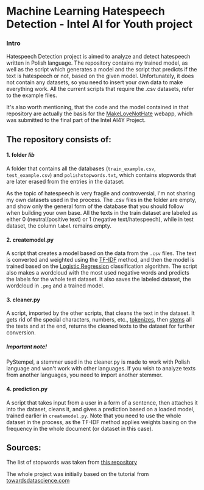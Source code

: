 # Machine Learning Hatespeech Detection - Intel AI for Youth project
### Intro
Hatespeech Detection project is aimed to analyze and detect hatespeech written in Polish language. The repository contains my trained model, as well as the script which generates a model and the script that predicts if the text is hatespeech or not, based on the given model. Unfortunately, it does not contain any datasets, so you need to insert your own data to make everything work. All the current scripts that require the .csv datasets, refer to the example files.

It's also worth mentioning, that the code and the model contained in that repository are actually the basis for the [MakeLoveNotHate](http://www.makelovenothate.ml/) webapp, which was submitted to the final part of the Intel AI4Y Project.

## The repository consists of:

#### 1. folder *lib*
A folder that contains all the databases (`train_example.csv`, `test_example.csv`) and `polishstopwords.txt`, which contains stopwords that are later erased from the entries in the dataset.

As the topic of hatespeech is very fragile and controversial, I'm not sharing my own datasets used in the process. The .csv files in the folder are empty, and show only the general form of the database that you should follow when building your own base. All the texts in the train dataset are labeled as either 0 (neutral/positive text) or 1 (negative text/hatespeech), while in test dataset, the column `label` remains empty.

#### 2. createmodel.py
A script that creates a model based on the data from the `.csv` files. The text is converted and weighted using the [TF-IDF](https://en.wikipedia.org/wiki/Tf–idf) method, and then the model is trained based on the [Logistic Regression](https://ml-cheatsheet.readthedocs.io/en/latest/logistic_regression.html) classification algorithm. The script also makes a wordcloud with the most used negative words and predicts the labels for the whole test dataset. It also saves the labeled dataset, the wordcloud in `.png` and a trained model.

#### 3. cleaner.py
A script, imported by the other scripts, that cleans the text in the dataset. It gets rid of the special characters, numbers, etc., [tokenizes](https://en.wikipedia.org/wiki/Lexical_analysis#Tokenization), then [stems](https://en.wikipedia.org/wiki/Stemming) all the texts and at the end, returns the cleaned texts to the dataset for further conversion.
##### Important note!
PyStempel, a stemmer used in the cleaner.py is made to work with Polish language and won't work with other languages. If you wish to analyze texts from another languages, you need to import another stemmer.

#### 4. prediction.py 
A script that takes input from a user in a form of a sentence, then attaches it into the dataset, cleans it, and gives a prediction based on a loaded model, trained earlier in `createmodel.py`. Note that you need to use the whole dataset in the process, as the TF-IDF method applies weights basing on the frequency in the whole document (or dataset in this case).

## Sources:
The list of stopwords was taken from [this repository](https://github.com/bieli/stopwords)

The whole project was initially based on the tutorial from [towardsdatascience.com](https://towardsdatascience.com/social-media-sentiment-analysis-49b395771197)
